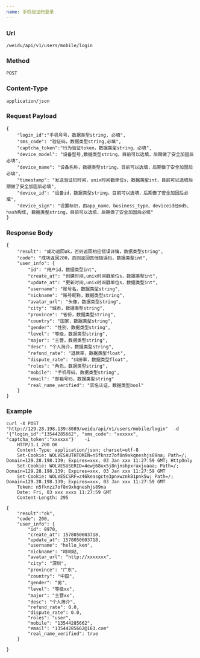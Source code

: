 ```yaml
---
name: 手机验证码登录
---
```

    
### Url
    /weidu/api/v1/users/mobile/login
    
### Method
    POST

### Content-Type
    application/json    

### Request Payload
    {
        "login_id":"手机号号，数据类型string, 必填",
        "sms_code": "验证码，数据类型string,必填",
        "captcha_token":"行为验证token，数据类型string，必填",
        "device_model": "设备型号,数据类型string，目前可以选填，后期做了安全加固后必填",
        "device_name": "设备名称，数据类型string，目前可以选填，后期做了安全加固后必填",
        "timestamp": "发送验证码时间，unix时间戳单位s，数据类型int，目前可以选填后期做了安全加固后必填",
        "device_id": "设备id，数据类型string，目前可以选填，后期做了安全加固后必填",
        "device_sign": "设置标识，由app_name、business_type、deviceid经md5、hash构成, 数据类型string，目前可以选填，后期做了安全加固后必填"
    }
    
### Response Body
    {
        "result": "成功返回ok，否则返回相应错误详情，数据类型string",
        "code": "成功返回200，否则返回其他错误码，数据类型int",
        "user_info": {
        	"id": "用户id，数据类型int",
        	"create_at": "创建时间,unix时间戳单位s，数据类型int",
        	"update_at": "更新时间,unix时间戳单位s，数据类型int",
        	"username": "账号名，数据类型string",
        	"nickname": "账号昵称，数据类型string",
        	"avatar_url": "头像，数据类型string",
        	"city": "城市，数据类型string",
        	"province": "省份，数据类型string",
        	"country": "国家，数据类型string",
        	"gender": "性别，数据类型string",
            "level": "等级，数据类型string",
            "major": "主营，数据类型string",
            "desc": "个人简介，数据类型string",
            "refund_rate": "退款率，数据类型float",
            "dispute_rate": "纠纷率，数据类型float",
        	"roles": "角色，数据类型string",
            "mobile": "手机号码，数据类型string",
            "email": "邮箱号码，数据类型string"
            "real_name_verified": "实名认证，数据类型bool"
        }
    }
    

### Example
    curl -X POST  "http://129.28.198.139:8089/weidu/api/v1/users/mobile/login"  -d '{"login_id":"13544285662", "sms_code": "xxxxxx", "captcha_token":"xxxxxx"}'   -i
        HTTP/1.1 200 OK
        Content-Type: application/json; charset=utf-8
        Set-Cookie: WOLVESAUTHTOKEN=n5fknzz7of8n9xkqneshjs89na; Path=/; Domain=129.28.198.139; Expires=xxx, 03 Jan xxx 11:27:59 GMT; HttpOnly
        Set-Cookie: WOLVESUSERID=4ewj68ux5j8njnshpxraxjuaaa; Path=/; Domain=129.28.198.139; Expires=xxx, 03 Jan xxx 11:27:59 GMT
        Set-Cookie: WOLVESCSRF=z46keasgcte3pnxwznk81pnk5w; Path=/; Domain=129.28.198.139; Expires=xxx, 03 Jan xxx 11:27:59 GMT
        Token: n5fknzz7of8n9xkqneshjs89na
        Date: Fri, 03 xxx xxxx 11:27:59 GMT
        Content-Length: 295

    {
        "result":"ok",
        "code": 200,
        "user_info": {
        	"id": 8970,
        	"create_at": 1578050603718,
        	"update_at": 1578050603718,
        	"username": "hello_ken",
        	"nickname": "呵呵哒,
        	"avatar_url": "http://xxxxxxx",
        	"city": "深圳",
        	"province": "广东",
        	"country": "中国",
        	"gender": "男",
            "level": "等级xx",
            "major": "主营xx",
            "desc": "个人简介",
            "refund_rate": 0.0,
            "dispute_rate": 0.0,
        	"roles": "user",
            "mobile": "13544285662",
            "email": "13544285662@163.com"
            "real_name_verified": true
        }
        
    }





